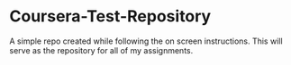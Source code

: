 # Coursera-Test-Repository
A simple repo created while following the on screen instructions. This will serve as the repository for all of my assignments.
